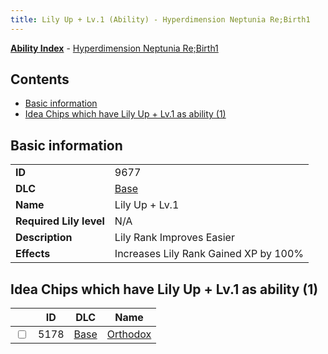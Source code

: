 ```yaml
---
title: Lily Up + Lv.1 (Ability) - Hyperdimension Neptunia Re;Birth1
---
```


[**Ability Index**](/neptunia/rb1/ability/index.html) - [Hyperdimension Neptunia Re;Birth1](/neptunia/rb1)

## Contents

- [Basic information](#basic-information)
- [Idea Chips which have Lily Up + Lv.1 as ability (1)](#idea-chips-which-have-lily-up-lv1-as-ability-1)

## Basic information

|   |   |
| -- | -- |
| **ID** | 9677 |
| **DLC** | [Base](/neptunia/rb1/dlc/1-base.html) |
| **Name** | Lily Up + Lv.1 |
| **Required Lily level** | N/A |
| **Description** | Lily Rank Improves Easier |
| **Effects** | Increases Lily Rank Gained XP by 100% |


## Idea Chips which have Lily Up + Lv.1 as ability (1)

|    | ID | DLC | Name |
| -- | -- | --- | ---- |
| <input type="checkbox" id="rb1-item-1-5178" class="trackbox" /> | 5178 | [Base](/neptunia/rb1/dlc/1-base.html) | [Orthodox](/neptunia/rb1/item/1-5178-orthodox.html) |
